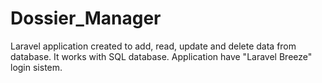 # Dossier_Manager
Laravel application created to add, read, update and delete data from database. It works with SQL database.
Application have "Laravel Breeze" login sistem.
